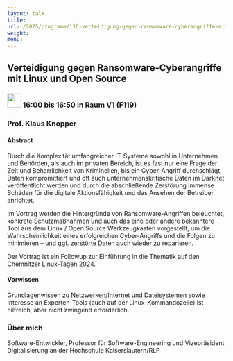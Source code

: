 ```yaml
---
layout: talk
title:
url: /2025/programm/136-verteidigung-gegen-ransomware-cyberangriffe-mit-linux-und-open-source/
weight:
menu:
---
```

## Verteidigung gegen Ransomware-Cyberangriffe mit Linux und Open Source

### <img height = "32" src="../../../images/talk.svg"> 16:00 bis 16:50 in Raum V1 (F119)

### Prof. Klaus Knopper

#### Abstract

Durch die Komplexität umfangreicher IT-Systeme sowohl in Unternehmen und Behörden, als auch im privaten Bereich, ist es fast nur eine Frage der Zeit und Beharrlichkeit von Kriminellen, bis ein Cyber-Angriff durchschlägt, Daten kompromittiert und oft auch unternehmenskritische Daten im Darknet veröffentlicht werden und durch die abschließende Zerstörung immense Schäden für die digitale Aktionsfähigkeit und das Ansehen der Betreiber anrichtet.

Im Vortrag werden die Hintergründe von Ransomware-Angriffen beleuchtet, konkrete Schutzmaßnahmen und auch das eine oder andere bekanntere Tool aus dem Linux / Open Source Werkzeugkasten vorgestellt, um die Wahrscheinlichkeit eines erfolgreichen Cyber-Angriffs und die Folgen zu minimieren – und ggf. zerstörte Daten auch wieder zu reparieren.

Der Vortrag ist ein Followup zur Einführung in die Thematik auf den Chemnitzer Linux-Tagen 2024.

#### Vorwissen

Grundlagenwissen zu Netzwerken/Internet und Dateisystemen sowie Interesse an Experten-Tools (auch auf der Linux-Kommandozeile) ist hilfreich, aber nicht zwingend erforderlich.

### Über mich

Software-Entwickler, Professor für Software-Engineering und Vizepräsident Digitalisierung an der Hochschule Kaiserslautern/RLP


